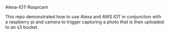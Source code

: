 Alexa-IOT-Raspicam

This repo demonstrated how to use Alexa and AWS IOT in conjunction with a raspberry pi and camera to trigger capturing a photo that is then uploaded to an s3 bucket. 
